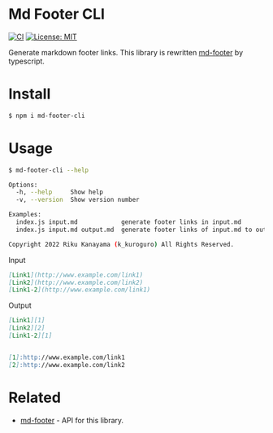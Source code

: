 # Md Footer CLI

[![CI][1]][2]
[![License: MIT][3]][4]

Generate markdown footer links.
This library is rewritten [md-footer][5] by typescript.

# Install

```sh
$ npm i md-footer-cli
```

# Usage

```sh
$ md-footer-cli --help

Options:
  -h, --help     Show help                                             [boolean]
  -v, --version  Show version number                                   [boolean]

Examples:
  index.js input.md            generate footer links in input.md
  index.js input.md output.md  generate footer links of input.md to output.md

Copyright 2022 Riku Kanayama (k_kuroguro) All Rights Reserved.
```

Input
```markdown
[Link1](http://www.example.com/link1)
[Link2](http://www.example.com/link2)
[Link1-2](http://www.example.com/link1)
```

Output
```markdown
[Link1][1]
[Link2][2]
[Link1-2][1]


[1]:http://www.example.com/link1
[2]:http://www.example.com/link2
```

# Related

 - [md-footer][6] - API for this library.


[1]:https://github.com/k-kuroguro/md-footer-cli/actions/workflows/main.yaml/badge.svg
[2]:https://github.com/k-kuroguro/md-footer-cli/actions/workflows/main.yaml
[3]:https://img.shields.io/badge/License-MIT-yellow.svg
[4]:https://opensource.org/licenses/MIT
[5]:https://github.com/sayanarijit/md-footer
[6]:https://www.npmjs.com/package/md-footer
